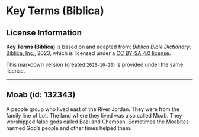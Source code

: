 # Key Terms (Biblica)

## License Information

**Key Terms (Biblica)** is based on and adapted from: _Biblica Bible Dictionary_, [Biblica, Inc.](https://www.biblica.com/), 2023, which is licensed under a [CC BY-SA 4.0 license](https://creativecommons.org/licenses/by-sa/4.0/legalcode.en).

This markdown version (created `2025-10-20`) is provided under the same license.



--------------------------------

## Moab (id: 132343)

A people group who lived east of the River Jordan. They were from the family line of Lot. The land where they lived was also called Moab. They worshipped false gods called Baal and Chemosh. Sometimes the Moabites harmed God’s people and other times helped them.


